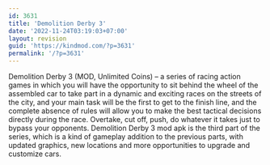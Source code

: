 ```yaml
---
id: 3631
title: 'Demolition Derby 3'
date: '2022-11-24T03:19:03+07:00'
layout: revision
guid: 'https://kindmod.com/?p=3631'
permalink: '/?p=3631'
---
```


Demolition Derby 3 (MOD, Unlimited Coins) – a series of racing action games in which you will have the opportunity to sit behind the wheel of the assembled car to take part in a dynamic and exciting races on the streets of the city, and your main task will be the first to get to the finish line, and the complete absence of rules will allow you to make the best tactical decisions directly during the race. Overtake, cut off, push, do whatever it takes just to bypass your opponents. Demolition Derby 3 mod apk is the third part of the series, which is a kind of gameplay addition to the previous parts, with updated graphics, new locations and more opportunities to upgrade and customize cars.